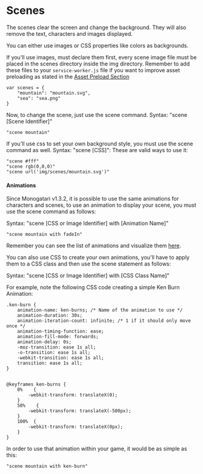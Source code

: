 # Scenes

The scenes clear the screen and change the background. They will also remove the text, characters and images displayed.

You can either use images or CSS properties like colors as backgrounds.

If you'll use images, must declare them first, every scene image file must be placed in the scenes directory inside the img directory. Remember to add these files to your `service-worker.js` file if you want to improve asset preloading as stated in the [Asset Preload Section](../configuration/asset-preloading.md)

```
var scenes = {
    "mountain": "mountain.svg",
    "sea": "sea.png"
}
```

Now, to change the scene, just use the scene command. Syntax: "scene \[Scene Identifier\]"

```
"scene mountain"
```

If you'll use css to set your own background style, you must use the scene command as well. Syntax: "scene \[CSS\]": These are valid ways to use it:

```
"scene #fff"
"scene rgb(0,0,0)"
"scene url('img/scenes/mountain.svg')"
```

#### Animations

Since Monogatari v1.3.2, it is possible to use the same animations for characters and scenes, to use an animation to display your scene, you must use the scene command as follows:

Syntax: "scene \[CSS or Image Identifier\] with \[Animation Name\]"

```
"scene mountain with fadeIn"
```

Remember you can see the list of animations and visualize them [here](https://daneden.github.io/animate.css/).

You can also use CSS to create your own animations, you'll have to apply them to a CSS class and then use the scene statement as follows:

Syntax: "scene \[CSS or Image Identifier\] with \[CSS Class Name\]"

For example, note the following CSS code creating a simple Ken Burn Animation:

```
.ken-burn {
    animation-name: ken-burns; /* Name of the animation to use */
    animation-duration: 30s;
    animation-iteration-count: infinite; /* 1 if it should only move once */
    animation-timing-function: ease;
    animation-fill-mode: forwards;
    animation-delay: 0s;
    -moz-transition: ease 1s all;
    -o-transition: ease 1s all;
    -webkit-transition: ease 1s all;
    transition: ease 1s all;
}


@keyframes ken-burns {
    0%    { 
        -webkit-transform: translateX(0); 
    }
    50%    {
        -webkit-transform: translateX(-500px);
    }
    100%  {
        -webkit-transform: translateX(0px); 
    }
}
```

In order to use that animation within your game, it would be as simple as this:

```
"scene mountain with ken-burn"
```

